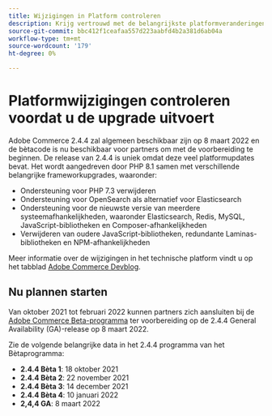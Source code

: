 ```yaml
---
title: Wijzigingen in Platform controleren
description: Krijg vertrouwd met de belangrijkste platformveranderingen in een versie aangezien u voorbereidingen treft om uw Adobe Commerce of Magento Open Source project te bevorderen.
source-git-commit: bbc412f1ceafaa557d223aabfd4b2a381d6ab04a
workflow-type: tm+mt
source-wordcount: '179'
ht-degree: 0%

---
```



# Platformwijzigingen controleren voordat u de upgrade uitvoert

Adobe Commerce 2.4.4 zal algemeen beschikbaar zijn op 8 maart 2022 en de bètacode is nu beschikbaar voor partners om met de voorbereiding te beginnen. De release van 2.4.4 is uniek omdat deze veel platformupdates bevat. Het wordt aangedreven door PHP 8.1 samen met verschillende belangrijke frameworkupgrades, waaronder:

- Ondersteuning voor PHP 7.3 verwijderen
- Ondersteuning voor OpenSearch als alternatief voor Elasticsearch
- Ondersteuning voor de nieuwste versie van meerdere systeemafhankelijkheden, waaronder Elasticsearch, Redis, MySQL, JavaScript-bibliotheken en Composer-afhankelijkheden
- Verwijderen van oudere JavaScript-bibliotheken, redundante Laminas-bibliotheken en NPM-afhankelijkheden

Meer informatie over de wijzigingen in het technische platform vindt u op het tabblad [Adobe Commerce Devblog](https://community.magento.com/t5/Magento-DevBlog/Technical-platform-changes-to-expect-in-Adobe-Commerce-2-4-4/ba-p/485506).

## Nu plannen starten

Van oktober 2021 tot februari 2022 kunnen partners zich aansluiten bij de [Adobe Commerce Beta-programma](https://devdocs.magento.com/release/beta-program.html) ter voorbereiding op de 2.4.4 General Availability (GA)-release op 8 maart 2022.

Zie de volgende belangrijke data in het 2.4.4 programma van het Bètaprogramma:

- **2.4.4 Bèta 1**: 18 oktober 2021
- **2.4.4 Bèta 2**: 22 november 2021
- **2.4.4 Bèta 3**: 14 december 2021
- **2.4.4 Bèta 4**: 10 januari 2022
- **2,4,4 GA**: 8 maart 2022
